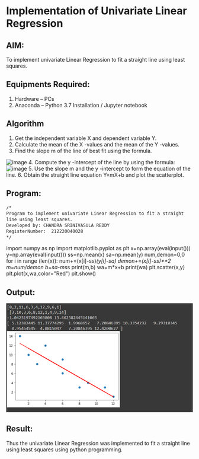 # Implementation of Univariate Linear Regression
## AIM:
To implement univariate Linear Regression to fit a straight line using least squares.

## Equipments Required:
1. Hardware – PCs
2. Anaconda – Python 3.7 Installation / Jupyter notebook

## Algorithm
1. Get the independent variable X and dependent variable Y.
2. Calculate the mean of the X -values and the mean of the Y -values.
3. Find the slope m of the line of best fit using the formula. 
<img width="231" alt="image" src="https://user-images.githubusercontent.com/93026020/192078527-b3b5ee3e-992f-46c4-865b-3b7ce4ac54ad.png">
4. Compute the y -intercept of the line by using the formula:
<img width="148" alt="image" src="https://user-images.githubusercontent.com/93026020/192078545-79d70b90-7e9d-4b85-9f8b-9d7548a4c5a4.png">
5. Use the slope m and the y -intercept to form the equation of the line.
6. Obtain the straight line equation Y=mX+b and plot the scatterplot.

## Program:
```
/*
Program to implement univariate Linear Regression to fit a straight line using least squares.
Developed by: CHANDRA SRINIVASULA REDDY
RegisterNumber:  212220040028
*/
```
import numpy as np 
import matplotlib.pyplot as plt
x=np.array(eval(input()))
y=np.array(eval(input()))
ss=np.mean(x)
sa=np.mean(y)
num,demon=0,0
for i in range (len(x)):
  num+=(x[i]-ss)*(y[i]-sa)
  demon+=(x[i]-ss)**2
m=num/demon
b=sa-m*ss
print(m,b)
wa=m*x+b
print(wa)
plt.scatter(x,y)
plt.plot(x,wa,color="Red")
plt.show()


## Output:
![best fit line](project1.png)


## Result:
Thus the univariate Linear Regression was implemented to fit a straight line using least squares using python programming.
